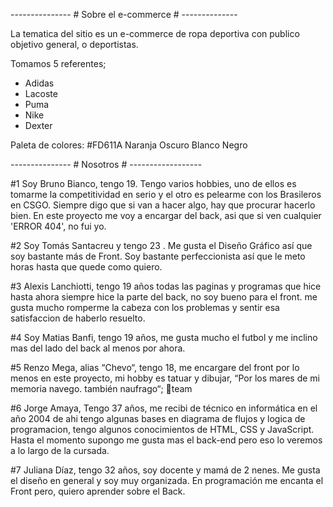 --------------- # Sobre el e-commerce # --------------

La tematica del sitio es un e-commerce de ropa deportiva con publico objetivo general, o deportistas.

Tomamos 5 referentes;
- Adidas
- Lacoste
- Puma
- Nike
- Dexter

Paleta de colores: 
#FD611A Naranja Oscuro
Blanco
Negro

--------------- # Nosotros # ------------------

#1 Soy Bruno Bianco, tengo 19. Tengo varios hobbies, uno de ellos es tomarme la competitividad en serio y el otro es pelearme con los Brasileros en CSGO. Siempre digo que si van a hacer algo, hay que procurar hacerlo bien. En este proyecto me voy a encargar del back, asi que si ven cualquier 'ERROR 404', no fui yo.

#2 Soy Tomás Santacreu y tengo 23 . Me gusta el Diseño Gráfico así que soy bastante más de Front. Soy bastante perfeccionista así que le meto horas hasta que quede como quiero.

#3 Alexis Lanchiotti, tengo 19 años todas las paginas y programas que hice hasta ahora siempre hice la parte del back, no soy bueno para el front. me gusta mucho romperme la cabeza con los problemas y sentir esa satisfaccion de haberlo resuelto.

#4 Soy Matias Banfi, tengo 19 años, me gusta mucho el futbol y me inclino mas del lado del back al menos por ahora.

#5 Renzo Mega, alias “Chevo“, tengo 18, me encargare del front por lo menos en este proyecto, mi hobby es tatuar y dibujar, “Por los mares de mi memoria navego. también naufrago“; 🍊team

#6 Jorge Amaya, Tengo 37 años, me recibi de técnico en informática en el año 2004 de ahi tengo algunas bases en diagrama de flujos y logica de programacion, tengo algunos conocimientos de HTML, CSS y JavaScript. Hasta el momento supongo me gusta mas el back-end pero eso lo veremos a lo largo de la cursada. 

#7 Juliana Díaz, tengo 32 años, soy docente y mamá de 2 nenes. Me gusta el diseño en general y soy muy organizada. En programación me encanta el Front pero, quiero aprender sobre el Back.
